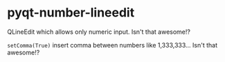 # pyqt-number-lineedit
QLineEdit which allows only numeric input. Isn't that awesome!?

`setComma(True)` insert comma between numbers like 1,333,333... Isn't that awesome!?
